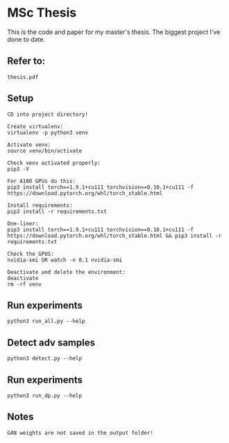 # MSc Thesis
This is the code and paper for my master's thesis. The biggest project I've done to date.

## Refer to:
```
thesis.pdf
```


## Setup
```
CD into project directory!

Create virtualenv:
virtualenv -p python3 venv

Activate venv:
source venv/bin/activate

Check venv activated properly:
pip3 -V

For A100 GPUs do this:
pip3 install torch==1.9.1+cu111 torchvision==0.10.1+cu111 -f https://download.pytorch.org/whl/torch_stable.html

Install requirements:
pip3 install -r requirements.txt

One-liner:
pip3 install torch==1.9.1+cu111 torchvision==0.10.1+cu111 -f https://download.pytorch.org/whl/torch_stable.html && pip3 install -r requirements.txt

Check the GPUS:
nvidia-smi OR watch -n 0.1 nvidia-smi

Deactivate and delete the environment:
deactivate
rm -rf venv
```

## Run experiments
```
python3 run_all.py --help
```

## Detect adv samples
```
python3 detect.py --help

```

## Run experiments
```
python3 run_dp.py --help
```

## Notes
```
GAN weights are not saved in the output folder!
```
